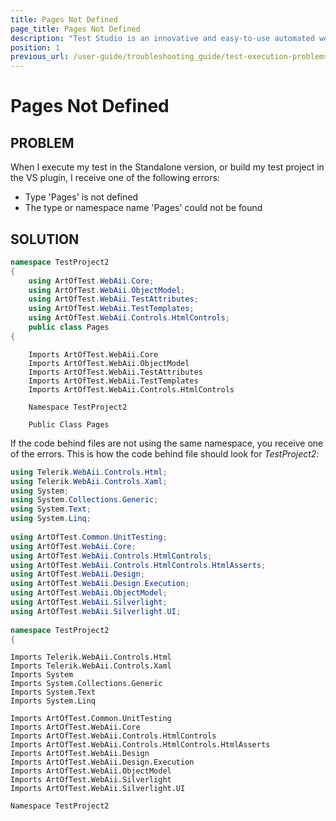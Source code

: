 ```yaml
---
title: Pages Not Defined
page_title: Pages Not Defined
description: "Test Studio is an innovative and easy-to-use automated web, WPF and load testing solution. Test Studio tests support essential technologies like ASP.NET AJAX, Silverlight, PHP and MVC. HTML5, Testing framework, functional testing, performance testing, load testing, exploratory testing, manual testing."
position: 1
previous_url: /user-guide/troubleshooting_guide/test-execution-problems/pages-not-defined.aspx 
---
```

# Pages Not Defined

## PROBLEM

When I execute my test in the Standalone version, or build my test project in the VS plugin, I receive one of the following errors:

- Type 'Pages' is not defined
- The type or namespace name 'Pages' could not be found

## SOLUTION

```C#
namespace TestProject2
{
    using ArtOfTest.WebAii.Core;
    using ArtOfTest.WebAii.ObjectModel;
    using ArtOfTest.WebAii.TestAttributes;
    using ArtOfTest.WebAii.TestTemplates;
    using ArtOfTest.WebAii.Controls.HtmlControls;
    public class Pages
{
```

```VB
	Imports ArtOfTest.WebAii.Core
	Imports ArtOfTest.WebAii.ObjectModel
	Imports ArtOfTest.WebAii.TestAttributes
	Imports ArtOfTest.WebAii.TestTemplates
	Imports ArtOfTest.WebAii.Controls.HtmlControls
 
	Namespace TestProject2
 
	Public Class Pages
```

If the code behind files are not using the same namespace, you receive one of the errors. This is how the code behind file should look for *TestProject2*:


```C#
using Telerik.WebAii.Controls.Html;
using Telerik.WebAii.Controls.Xaml;
using System;
using System.Collections.Generic;
using System.Text;
using System.Linq;
 
using ArtOfTest.Common.UnitTesting;
using ArtOfTest.WebAii.Core;
using ArtOfTest.WebAii.Controls.HtmlControls;
using ArtOfTest.WebAii.Controls.HtmlControls.HtmlAsserts;
using ArtOfTest.WebAii.Design;
using ArtOfTest.WebAii.Design.Execution;
using ArtOfTest.WebAii.ObjectModel;
using ArtOfTest.WebAii.Silverlight;
using ArtOfTest.WebAii.Silverlight.UI;
 
namespace TestProject2
{
```
```VB
Imports Telerik.WebAii.Controls.Html
Imports Telerik.WebAii.Controls.Xaml
Imports System
Imports System.Collections.Generic
Imports System.Text
Imports System.Linq
 
Imports ArtOfTest.Common.UnitTesting
Imports ArtOfTest.WebAii.Core
Imports ArtOfTest.WebAii.Controls.HtmlControls
Imports ArtOfTest.WebAii.Controls.HtmlControls.HtmlAsserts
Imports ArtOfTest.WebAii.Design
Imports ArtOfTest.WebAii.Design.Execution
Imports ArtOfTest.WebAii.ObjectModel
Imports ArtOfTest.WebAii.Silverlight
Imports ArtOfTest.WebAii.Silverlight.UI
 
Namespace TestProject2
```

